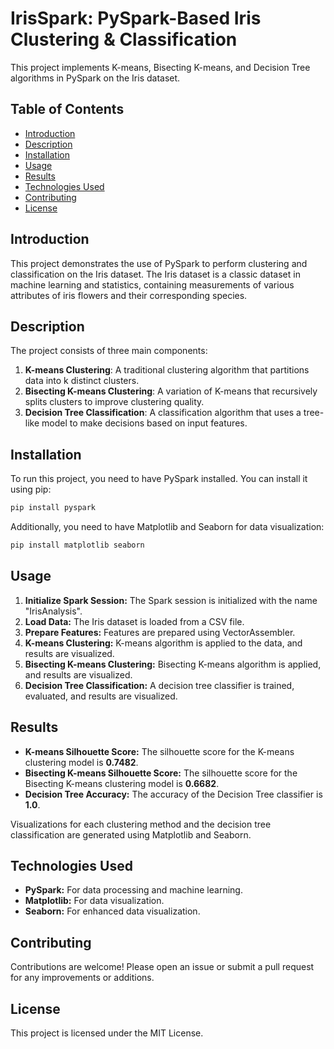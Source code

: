 # IrisSpark: PySpark-Based Iris Clustering & Classification

This project implements K-means, Bisecting K-means, and Decision Tree algorithms in PySpark on the Iris dataset.

## Table of Contents

- [Introduction](#introduction)
- [Description](#description)
- [Installation](#installation)
- [Usage](#usage)
- [Results](#results)
- [Technologies Used](#technologies-used)
- [Contributing](#contributing)
- [License](#license)

## Introduction

This project demonstrates the use of PySpark to perform clustering and classification on the Iris dataset. The Iris dataset is a classic dataset in machine learning and statistics, containing measurements of various attributes of iris flowers and their corresponding species.

## Description

The project consists of three main components:
1. **K-means Clustering**: A traditional clustering algorithm that partitions data into k distinct clusters.
2. **Bisecting K-means Clustering**: A variation of K-means that recursively splits clusters to improve clustering quality.
3. **Decision Tree Classification**: A classification algorithm that uses a tree-like model to make decisions based on input features.

## Installation

To run this project, you need to have PySpark installed. You can install it using pip:

```bash
pip install pyspark
```
Additionally, you need to have Matplotlib and Seaborn for data visualization:

```bash
pip install matplotlib seaborn
```

## Usage
1. **Initialize Spark Session:** The Spark session is initialized with the name "IrisAnalysis".
2. **Load Data:** The Iris dataset is loaded from a CSV file.
3. **Prepare Features:** Features are prepared using VectorAssembler.
4. **K-means Clustering:** K-means algorithm is applied to the data, and results are visualized.
5. **Bisecting K-means Clustering:** Bisecting K-means algorithm is applied, and results are visualized.
6. **Decision Tree Classification:** A decision tree classifier is trained, evaluated, and results are visualized.

## Results
+ **K-means Silhouette Score:** The silhouette score for the K-means clustering model is **0.7482**.
+ **Bisecting K-means Silhouette Score:** The silhouette score for the Bisecting K-means clustering model is **0.6682**.
+ **Decision Tree Accuracy:** The accuracy of the Decision Tree classifier is **1.0**.
  
Visualizations for each clustering method and the decision tree classification are generated using Matplotlib and Seaborn.

## Technologies Used
+ **PySpark:** For data processing and machine learning.
+ **Matplotlib:** For data visualization.
+ **Seaborn:** For enhanced data visualization.

## Contributing
Contributions are welcome! Please open an issue or submit a pull request for any improvements or additions.

## License 
This project is licensed under the MIT License.
